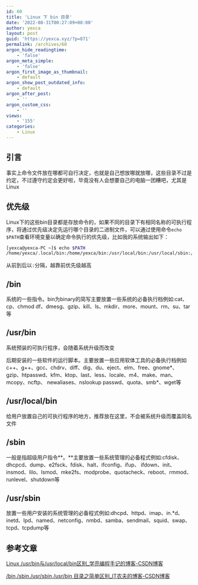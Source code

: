 ```yaml
---
id: 60
title: 'Linux 下 bin 目录'
date: '2022-08-31T00:27:09+08:00'
author: yexca
layout: post
guid: 'https://yexca.xyz/?p=871'
permalink: /archives/60
argon_hide_readingtime:
    - 'false'
argon_meta_simple:
    - 'false'
argon_first_image_as_thumbnail:
    - default
argon_show_post_outdated_info:
    - default
argon_after_post:
    - ''
argon_custom_css:
    - ''
views:
    - '155'
categories:
    - Linux
---
```


## 引言

事实上命令文件放在哪都可自行决定，也就是自己想放哪就放哪，这些目录不过是约定，不过遵守约定会更好啦，毕竟没有人会想要自己的电脑一团糟吧，尤其是Linux

## 优先级

Linux下的这些bin目录都是存放命令的，如果不同的目录下有相同名称的可执行程序，将通过优先级决定先运行哪个目录的二进制文件，可以通过使用命令`echo $PATH`查看环境变量以确定命令执行的优先级，比如我的系统输出如下：

```bash
[yexca@yexca-PC ~]$ echo $PATH
/home/yexca/.local/bin:/home/yexca/bin:/usr/local/bin:/usr/local/sbin:/usr/bin:/usr/sbin
```

从前到后以`:`分隔，越靠前优先级越高

## /bin

系统的一些指令。bin为binary的简写主要放置一些系统的必备执行档例如:cat、cp、chmod df、dmesg、gzip、kill、ls、mkdir、more、mount、rm、su、tar等

## /usr/bin

系统预装的可执行程序，会随着系统升级而改变

后期安装的一些软件的运行脚本。主要放置一些应用软体工具的必备执行档例如c++、g++、gcc、chdrv、diff、dig、du、eject、elm、free、gnome*、 gzip、htpasswd、kfm、ktop、last、less、locale、m4、make、man、mcopy、ncftp、 newaliases、nslookup passwd、quota、smb*、wget等

## /usr/local/bin

给用户放置自己的可执行程序的地方，推荐放在这里，不会被系统升级而覆盖同名文件

## /sbin

一般是指超级用户指令**。**主要放置一些系统管理的必备程式例如:cfdisk、dhcpcd、dump、e2fsck、fdisk、halt、ifconfig、ifup、 ifdown、init、insmod、lilo、lsmod、mke2fs、modprobe、quotacheck、reboot、rmmod、 runlevel、shutdown等

## /usr/sbin

放置一些用户安装的系统管理的必备程式例如:dhcpd、httpd、imap、in.*d、inetd、lpd、named、netconfig、nmbd、samba、sendmail、squid、swap、tcpd、tcpdump等

## 参考文章

[Linux /usr/bin与/usr/local/bin区别_学亮编程手记的博客-CSDN博客](https://blog.csdn.net/a772304419/article/details/113519250)

[/bin,/sbin,/usr/sbin,/usr/bin 目录之简单区别_IT农夫的博客-CSDN博客](https://blog.csdn.net/kkdelta/article/details/7708250)
